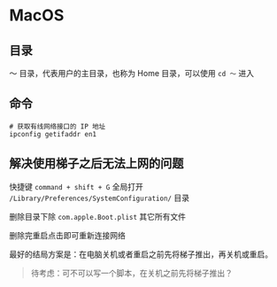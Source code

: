 # MacOS

## 目录

～ 目录，代表用户的主目录，也称为 Home 目录，可以使用 `cd ～` 进入

## 命令

```shell
# 获取有线网络接口的 IP 地址
ipconfig getifaddr en1
```

## 解决使用梯子之后无法上网的问题

快捷键 `command + shift + G` 全局打开 `/Library/Preferences/SystemConfiguration/` 目录

删除目录下除 `com.apple.Boot.plist` 其它所有文件

删除完重启点击即可重新连接网络

最好的结局方案是：在电脑关机或者重启之前先将梯子推出，再关机或重启。

> 待考虑：可不可以写一个脚本，在关机之前先将梯子推出？
